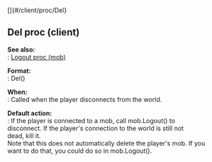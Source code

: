 []{#/client/proc/Del}    
## Del proc (client)    
**See also:**    
:   [Logout proc (mob)](/ref/mob/proc/Logout/Logout.md)    
<!-- -->    
**Format:**    
:   Del()    
<!-- -->    
**When:**    
:   Called when the player disconnects from the world.    
<!-- -->    
**Default action:**    
:   If the player is connected to a mob, call mob.Logout() to    
    disconnect. If the player\'s connection to the world is still not    
    dead, kill it.    
Note that this does not automatically delete the player\'s mob. If you    
want to do that, you could do so in mob.Logout().  